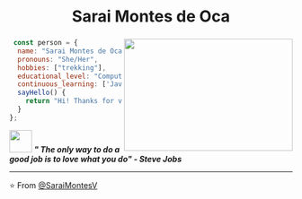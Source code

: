 <h1 align="center">Sarai Montes de Oca </h1>

### <img align='right' src="http://www.themarketingsage.com/wp-content/uploads/2015/08/about-me-leon-severan-we-buy-houses.jpg" width="300" height="200">
```javascript
 const person = {
  name: "Sarai Montes de Oca",
  pronouns: "She/Her",
  hobbies: ["trekking"],
  educational_level: "Computer systems engineer",
  continuous_learning: ['Javascript', 'NodeJS', 'Angular', 'HTML', 'CSS', 'Typescript', '....'],
  sayHello() {
    return "Hi! Thanks for visit my profile";
  }
};
```

<img src="https://encrypted-tbn0.gstatic.com/images?q=tbn:ANd9GcSn1SKT7BP9q8wUxZvik-ourf3Ck6is4DKi_Q&usqp=CAU" width="40"> <em><b> "
The only way to do a good job is to love what you do" - Steve Jobs </b>
</em>
 
 ---

⭐️ From [@SaraiMontesV](https://github.com/SaraiMontesV)
